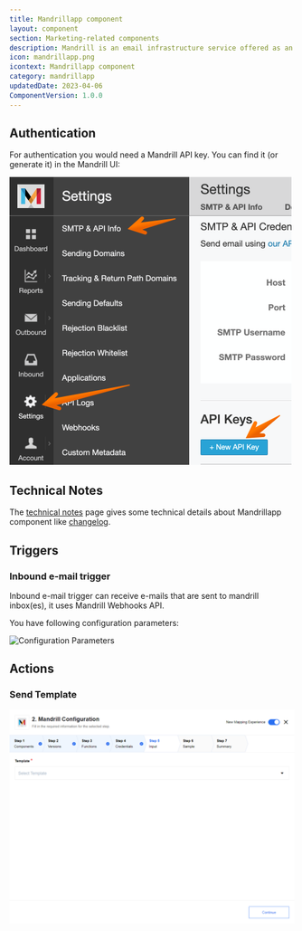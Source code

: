 ```yaml
---
title: Mandrillapp component
layout: component
section: Marketing-related components
description: Mandrill is an email infrastructure service offered as an add-on for MailChimp.
icon: mandrillapp.png
icontext: Mandrillapp component
category: mandrillapp
updatedDate: 2023-04-06
ComponentVersion: 1.0.0
---
```


## Authentication

For authentication you would need a Mandrill API key. You can find it (or generate it) in the Mandrill UI:

![Authentication on Mandrillapp](img/mandrillapp-auth.png)

## Technical Notes

The [technical notes](technical-notes) page gives some technical details about Mandrillapp component like [changelog](/components/mandrillapp/technical-notes#changelog).

## Triggers

### Inbound e-mail trigger

Inbound e-mail trigger can receive e-mails that are sent to mandrill inbox(es),
it uses Mandrill Webhooks API.

You have following configuration parameters:

![Configuration Parameters](https://user-images.githubusercontent.com/36419533/102479003-fcf9c000-4066-11eb-89b8-4d33d48efb3b.png)

## Actions

### Send Template

![Mandrillapp action](img/mandrillapp-action.png)
